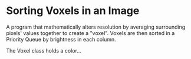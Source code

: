 # Sorting Voxels in an Image
A program that mathematically alters resolution by averaging surrounding pixels' values together to create a "voxel". Voxels are then sorted in a Priority Queue by brightness in each column.

The Voxel class holds a color...

